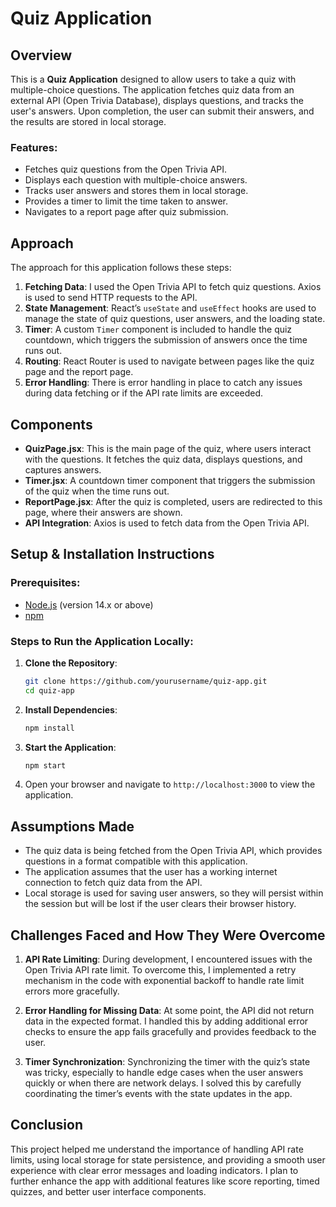 # Quiz Application

## Overview

This is a **Quiz Application** designed to allow users to take a quiz with multiple-choice questions. The application fetches quiz data from an external API (Open Trivia Database), displays questions, and tracks the user's answers. Upon completion, the user can submit their answers, and the results are stored in local storage.

### Features:
- Fetches quiz questions from the Open Trivia API.
- Displays each question with multiple-choice answers.
- Tracks user answers and stores them in local storage.
- Provides a timer to limit the time taken to answer.
- Navigates to a report page after quiz submission.

## Approach

The approach for this application follows these steps:
1. **Fetching Data**: I used the Open Trivia API to fetch quiz questions. Axios is used to send HTTP requests to the API.
2. **State Management**: React’s `useState` and `useEffect` hooks are used to manage the state of quiz questions, user answers, and the loading state.
3. **Timer**: A custom `Timer` component is included to handle the quiz countdown, which triggers the submission of answers once the time runs out.
4. **Routing**: React Router is used to navigate between pages like the quiz page and the report page.
5. **Error Handling**: There is error handling in place to catch any issues during data fetching or if the API rate limits are exceeded.

## Components

- **QuizPage.jsx**: This is the main page of the quiz, where users interact with the questions. It fetches the quiz data, displays questions, and captures answers.
- **Timer.jsx**: A countdown timer component that triggers the submission of the quiz when the time runs out.
- **ReportPage.jsx**: After the quiz is completed, users are redirected to this page, where their answers are shown.
- **API Integration**: Axios is used to fetch data from the Open Trivia API.

## Setup & Installation Instructions

### Prerequisites:
- [Node.js](https://nodejs.org/en/) (version 14.x or above)
- [npm](https://www.npmjs.com/get-npm)

### Steps to Run the Application Locally:

1. **Clone the Repository**:
    ```bash
    git clone https://github.com/yourusername/quiz-app.git
    cd quiz-app
    ```

2. **Install Dependencies**:
    ```bash
    npm install
    ```

3. **Start the Application**:
    ```bash
    npm start
    ```

4. Open your browser and navigate to `http://localhost:3000` to view the application.

## Assumptions Made

- The quiz data is being fetched from the Open Trivia API, which provides questions in a format compatible with this application.
- The application assumes that the user has a working internet connection to fetch quiz data from the API.
- Local storage is used for saving user answers, so they will persist within the session but will be lost if the user clears their browser history.

## Challenges Faced and How They Were Overcome

1. **API Rate Limiting**: During development, I encountered issues with the Open Trivia API rate limit. To overcome this, I implemented a retry mechanism in the code with exponential backoff to handle rate limit errors more gracefully.

2. **Error Handling for Missing Data**: At some point, the API did not return data in the expected format. I handled this by adding additional error checks to ensure the app fails gracefully and provides feedback to the user.

3. **Timer Synchronization**: Synchronizing the timer with the quiz’s state was tricky, especially to handle edge cases when the user answers quickly or when there are network delays. I solved this by carefully coordinating the timer’s events with the state updates in the app.

## Conclusion

This project helped me understand the importance of handling API rate limits, using local storage for state persistence, and providing a smooth user experience with clear error messages and loading indicators. I plan to further enhance the app with additional features like score reporting, timed quizzes, and better user interface components.
